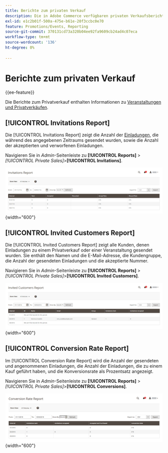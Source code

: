 ```yaml
---
title: Berichte zum privaten Verkauf
description: Die in Adobe Commerce verfügbaren privaten Verkaufsberichte bieten nützliche Informationen über Veranstaltungen und privaten Verkauf.
exl-id: e1c2b01f-500a-475e-b61e-20f3ccbc0e70
feature: Promotions/Events, Reporting
source-git-commit: 370131cd73a320b04ee92fa9609cb24ad4c07eca
workflow-type: tm+mt
source-wordcount: '136'
ht-degree: 0%

---
```


# Berichte zum privaten Verkauf

{{ee-feature}}

Die Berichte zum Privatverkauf enthalten Informationen zu [Veranstaltungen und Privatverkäufen](../merchandising-promotions/events-private-sales.md).

## [!UICONTROL Invitations Report]

Die [!UICONTROL Invitations Report] zeigt die Anzahl der [Einladungen](../merchandising-promotions/invitations.md), die während des angegebenen Zeitraums gesendet wurden, sowie die Anzahl der akzeptierten und verworfenen Einladungen.

Navigieren Sie in _Admin_-Seitenleiste zu **[!UICONTROL Reports]** > _[!UICONTROL Private Sales]_>**[!UICONTROL Invitations]**.

![Einladungsbericht](./assets/private-sales-invitations.png){width="600"}

## [!UICONTROL Invited Customers Report]

Die [!UICONTROL Invited Customers Report] zeigt alle Kunden, denen Einladungen zu einem Privatverkauf oder einer Veranstaltung gesendet wurden. Sie enthält den Namen und die E-Mail-Adresse, die Kundengruppe, die Anzahl der gesendeten Einladungen und die akzeptierte Nummer.

Navigieren Sie in _Admin_-Seitenleiste zu **[!UICONTROL Reports]** > _[!UICONTROL Private Sales]_>**[!UICONTROL Invited Customers]**.

![Bericht „Eingeladene Kunden“](./assets/private-sales-invited-customers.png){width="600"}

## [!UICONTROL Conversion Rate Report]

Im [!UICONTROL Conversion Rate Report] wird die Anzahl der gesendeten und angenommenen Einladungen, die Anzahl der Einladungen, die zu einem Kauf geführt haben, und die Konversionsrate als Prozentsatz angezeigt.

Navigieren Sie in _Admin_-Seitenleiste zu **[!UICONTROL Reports]** > _[!UICONTROL Private Sales]_>**[!UICONTROL Conversions]**.

![Bericht zu Konversionsraten](./assets/private-sales-conversions.png){width="600"}
